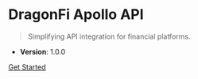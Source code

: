 # **DragonFi Apollo API**

> Simplifying API integration for financial platforms.

- **Version**: 1.0.0

[Get Started](#dragonfi-apollo-api-documentation)
